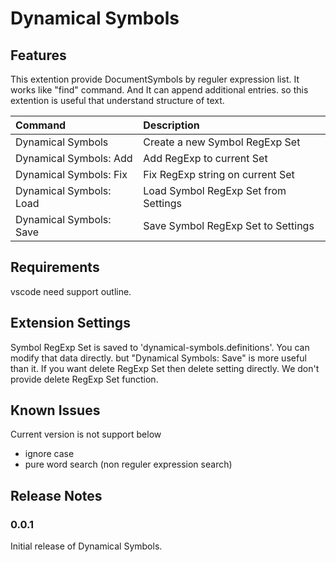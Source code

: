 # Dynamical Symbols

## Features

This extention provide DocumentSymbols by reguler expression list.
It works like "find" command. And It can append additional entries.
so this extention is useful that understand structure of text.

| Command                 | Description                          |
| :---------------------- | :----------------------------------- |
| Dynamical Symbols       | Create a new Symbol RegExp Set       |
| Dynamical Symbols: Add  | Add RegExp to current Set            |
| Dynamical Symbols: Fix  | Fix RegExp string on current Set     |
| Dynamical Symbols: Load | Load Symbol RegExp Set from Settings |
| Dynamical Symbols: Save | Save Symbol RegExp Set to Settings   |

## Requirements

vscode need support outline.

## Extension Settings

Symbol RegExp Set is saved to 'dynamical-symbols.definitions'.
You can modify that data directly. but "Dynamical Symbols: Save" is more useful than it.
If you want delete RegExp Set then delete setting directly.
We don't provide delete RegExp Set function.

## Known Issues

Current version is not support below

- ignore case
- pure word search (non reguler expression search)

## Release Notes

### 0.0.1

Initial release of Dynamical Symbols.

